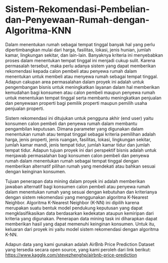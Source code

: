 # Sistem-Rekomendasi-Pembelian-dan-Penyewaan-Rumah-dengan-Algoritma-KNN

Dalam menentukan rumah sebagai tempat tinggal banyak hal yang perlu dipertimbangkan mulai dari harga, fasilitas, lokasi, jenis hunian, jumlah kamar, lingkungan sekitar, dan lain-lain. Banyaknya kriteria ini menyebabkan proses dalam menentukan tempat tinggal ini menjadi cukup sulit. Karena permasalah tersebut, maka perlu adanya sistem yang dapat memberikan rekomendasi kepada calon pembeli atau penyewa rumah dalam menentukan untuk membeli atau menyewa rumah sebagai tempat tinggal. Adapun cakupan area permasalahan dalam proyek ini adalah untuk pengembangan bisnis untuk meningkatkan layanan dalam hal memberikan kemudahan bagi konsumen atau calon pembeli maupun penyewa rumah untuk menentukan tempat tinggal serta membantu meningkatkan penjualan dan penyewaan properti bagi pemilik properti maupun pemilih usaha penjualan properti.

Sistem rekomendasi ini ditujukan untuk pengguna akhir (end user) yaitu konsumen calon pembeli dan penyewa rumah dalam membantu pengambilan keputusan. Dimana parameter yang digunakan dalam menentukan rumah atau tempat tinggal sebagai kriteria pemilihan adalah harga, jenis properti, jenis ruangan, fasilitas, lokasi, lingkungan sekitar, jumlah kamar mandi, jenis tempat tidur, jumlah kamar tidur dan jumlah tempat tidur. Adapun tujuan proyek ini dari perspektif bisnis adalah untuk menjawab permasalahan bagi konsumen calon pembeli dan penyewa rumah dalam menentukan rumah sebagai tempat tinggal dengan memberikan alternatif pilihan rumah yang mendekati atau bahkan sesuai dengan keinginan konsumen.

Tujuan penerapan data mining dalam proyek ini adalah memberikan jawaban alternatif bagi konsumen calon pembeli atau penyewa rumah dalam menentukan rumah yang sesuai dengan kebutuhan dan kriterianya dengan sistem rekomendasi yang menggunakan algoritma K-Nearest Neighbor. Algoritma K-Nearest Neighbor (K-NN) ini dipilih karena merupakan suatu bentuk model pendukung keputusan yang dapat mengklasifikasikan data berdasarkan kedekatan ataupun kemiripan dari kriteria yang digunakan. Penerapan data mining task ini diharapkan dapat memberikan hasil yang dapat memenuhi keinginan konsumen. Untuk itu, keluaran dari proyek ini yaitu model sistem rekomendasi dengan algoritma K-NN.

Adapun data yang kami gunakan adalah AirBnb Price Prediction Dataset yang tersedia secara open source, yang kami peroleh dari link berikut:
https://www.kaggle.com/stevezhenghp/airbnb-price-prediction



